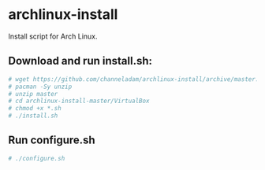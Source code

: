 # archlinux-install
Install script for Arch Linux.

## Download and run install.sh:

``` bash
# wget https://github.com/channeladam/archlinux-install/archive/master.zip
# pacman -Sy unzip
# unzip master
# cd archlinux-install-master/VirtualBox
# chmod +x *.sh
# ./install.sh
```

## Run configure.sh
``` bash
# ./configure.sh
```
